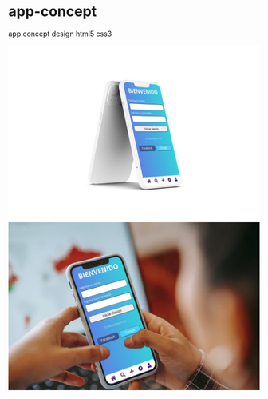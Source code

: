 # app-concept
app concept design html5 css3


<img src="https://github.com/BadUser97/app-concept/blob/main/moockup.jpg">
<img src="https://github.com/BadUser97/app-concept/blob/main/moockup1.jpg">
